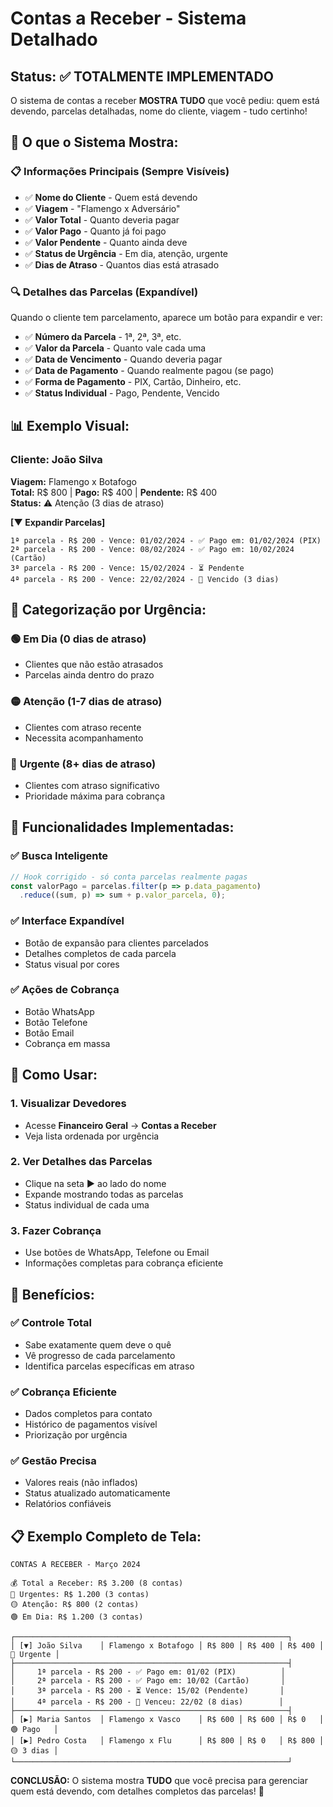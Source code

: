 # Contas a Receber - Sistema Detalhado

## Status: ✅ TOTALMENTE IMPLEMENTADO

O sistema de contas a receber **MOSTRA TUDO** que você pediu: quem está devendo, parcelas detalhadas, nome do cliente, viagem - tudo certinho!

## 🎯 **O que o Sistema Mostra:**

### 📋 **Informações Principais (Sempre Visíveis)**
- ✅ **Nome do Cliente** - Quem está devendo
- ✅ **Viagem** - "Flamengo x Adversário"
- ✅ **Valor Total** - Quanto deveria pagar
- ✅ **Valor Pago** - Quanto já foi pago
- ✅ **Valor Pendente** - Quanto ainda deve
- ✅ **Status de Urgência** - Em dia, atenção, urgente
- ✅ **Dias de Atraso** - Quantos dias está atrasado

### 🔍 **Detalhes das Parcelas (Expandível)**
Quando o cliente tem parcelamento, aparece um botão para expandir e ver:

- ✅ **Número da Parcela** - 1ª, 2ª, 3ª, etc.
- ✅ **Valor da Parcela** - Quanto vale cada uma
- ✅ **Data de Vencimento** - Quando deveria pagar
- ✅ **Data de Pagamento** - Quando realmente pagou (se pago)
- ✅ **Forma de Pagamento** - PIX, Cartão, Dinheiro, etc.
- ✅ **Status Individual** - Pago, Pendente, Vencido

## 📊 **Exemplo Visual:**

### Cliente: João Silva
**Viagem:** Flamengo x Botafogo  
**Total:** R$ 800 | **Pago:** R$ 400 | **Pendente:** R$ 400  
**Status:** ⚠️ Atenção (3 dias de atraso)

**[▼ Expandir Parcelas]**

```
1ª parcela - R$ 200 - Vence: 01/02/2024 - ✅ Pago em: 01/02/2024 (PIX)
2ª parcela - R$ 200 - Vence: 08/02/2024 - ✅ Pago em: 10/02/2024 (Cartão)  
3ª parcela - R$ 200 - Vence: 15/02/2024 - ⏳ Pendente
4ª parcela - R$ 200 - Vence: 22/02/2024 - 🔴 Vencido (3 dias)
```

## 🚨 **Categorização por Urgência:**

### 🟢 **Em Dia** (0 dias de atraso)
- Clientes que não estão atrasados
- Parcelas ainda dentro do prazo

### 🟡 **Atenção** (1-7 dias de atraso)
- Clientes com atraso recente
- Necessita acompanhamento

### 🔴 **Urgente** (8+ dias de atraso)
- Clientes com atraso significativo
- Prioridade máxima para cobrança

## 🔧 **Funcionalidades Implementadas:**

### ✅ **Busca Inteligente**
```typescript
// Hook corrigido - só conta parcelas realmente pagas
const valorPago = parcelas.filter(p => p.data_pagamento)
  .reduce((sum, p) => sum + p.valor_parcela, 0);
```

### ✅ **Interface Expandível**
- Botão de expansão para clientes parcelados
- Detalhes completos de cada parcela
- Status visual por cores

### ✅ **Ações de Cobrança**
- Botão WhatsApp
- Botão Telefone  
- Botão Email
- Cobrança em massa

## 📱 **Como Usar:**

### 1. **Visualizar Devedores**
- Acesse **Financeiro Geral** → **Contas a Receber**
- Veja lista ordenada por urgência

### 2. **Ver Detalhes das Parcelas**
- Clique na seta **▶** ao lado do nome
- Expande mostrando todas as parcelas
- Status individual de cada uma

### 3. **Fazer Cobrança**
- Use botões de WhatsApp, Telefone ou Email
- Informações completas para cobrança eficiente

## 🎯 **Benefícios:**

### ✅ **Controle Total**
- Sabe exatamente quem deve o quê
- Vê progresso de cada parcelamento
- Identifica parcelas específicas em atraso

### ✅ **Cobrança Eficiente**
- Dados completos para contato
- Histórico de pagamentos visível
- Priorização por urgência

### ✅ **Gestão Precisa**
- Valores reais (não inflados)
- Status atualizado automaticamente
- Relatórios confiáveis

## 📋 **Exemplo Completo de Tela:**

```
CONTAS A RECEBER - Março 2024

💰 Total a Receber: R$ 3.200 (8 contas)
🔴 Urgentes: R$ 1.200 (3 contas)  
🟡 Atenção: R$ 800 (2 contas)
🟢 Em Dia: R$ 1.200 (3 contas)

┌─────────────────────────────────────────────────────────────┐
│ [▼] João Silva    │ Flamengo x Botafogo │ R$ 800 │ R$ 400 │ R$ 400 │ 🔴 Urgente │
├─────────────────────────────────────────────────────────────┤
│     1ª parcela - R$ 200 - ✅ Pago em: 01/02 (PIX)          │
│     2ª parcela - R$ 200 - ✅ Pago em: 10/02 (Cartão)       │
│     3ª parcela - R$ 200 - ⏳ Vence: 15/02 (Pendente)       │
│     4ª parcela - R$ 200 - 🔴 Venceu: 22/02 (8 dias)        │
├─────────────────────────────────────────────────────────────┤
│ [▶] Maria Santos  │ Flamengo x Vasco    │ R$ 600 │ R$ 600 │ R$ 0   │ 🟢 Pago   │
│ [▶] Pedro Costa   │ Flamengo x Flu      │ R$ 800 │ R$ 0   │ R$ 800 │ 🟡 3 dias │
└─────────────────────────────────────────────────────────────┘
```

**CONCLUSÃO:** O sistema mostra **TUDO** que você precisa para gerenciar quem está devendo, com detalhes completos das parcelas! 🚀